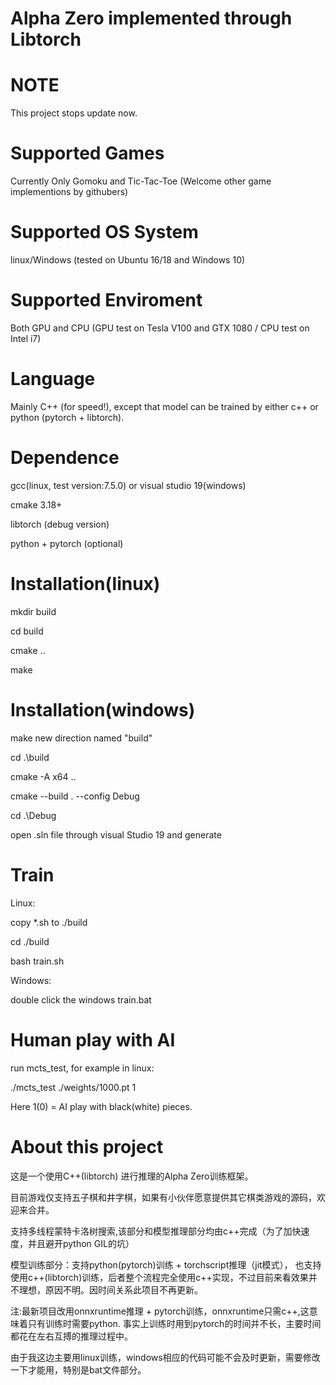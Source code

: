 # Alpha Zero implemented through Libtorch
# NOTE
This project stops update now.

# Supported Games
Currently Only Gomoku and Tic-Tac-Toe (Welcome other game implementions by githubers)


# Supported OS System
linux/Windows (tested on Ubuntu 16/18 and Windows 10)


# Supported Enviroment
Both GPU and CPU (GPU test on Tesla V100 and GTX 1080 / CPU test on Intel i7)


# Language
Mainly C++ (for speed!), except that model can be trained by either c++ or python (pytorch + libtorch).


# Dependence
gcc(linux, test version:7.5.0) or visual studio 19(windows)

cmake 3.18+

libtorch (debug version)

python + pytorch (optional)


# Installation(linux)
mkdir build

cd build

cmake ..

make


# Installation(windows)
make new direction named "build" 

cd .\build

cmake -A x64 ..

cmake --build . --config Debug

cd .\Debug

open .sln file through visual Studio 19 and generate


# Train
Linux: 

copy *.sh to ./build

cd ./build

bash train.sh


Windows: 

double click the windows train.bat


# Human play with AI
run mcts_test, for example in linux:

./mcts_test ./weights/1000.pt 1

Here 1(0) = AI play with black(white) pieces. 


# About this project
这是一个使用C++(libtorch) 进行推理的Alpha Zero训练框架。

目前游戏仅支持五子棋和井字棋，如果有小伙伴愿意提供其它棋类游戏的源码，欢迎来合并。

支持多线程蒙特卡洛树搜索,该部分和模型推理部分均由c++完成（为了加快速度，并且避开python GIL的坑）

模型训练部分：支持python(pytorch)训练 + torchscript推理（jit模式），
也支持使用c++(libtorch)训练，后者整个流程完全使用c++实现，不过目前来看效果并不理想，原因不明。因时间关系此项目不再更新。

注:最新项目改用onnxruntime推理 + pytorch训练，onnxruntime只需c++,这意味着只有训练时需要python. 事实上训练时用到pytorch的时间并不长，主要时间都花在左右互搏的推理过程中。

由于我这边主要用linux训练，windows相应的代码可能不会及时更新，需要修改一下才能用，特别是bat文件部分。
